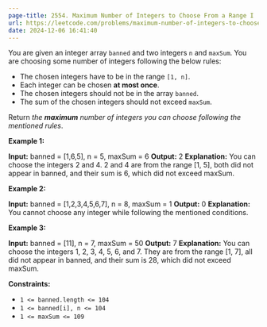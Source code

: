 ```yaml
---
page-title: 2554. Maximum Number of Integers to Choose From a Range I
url: https://leetcode.com/problems/maximum-number-of-integers-to-choose-from-a-range-i/description/?envType=daily-question&envId=2024-12-06
date: 2024-12-06 16:41:40
---
```

You are given an integer array `banned` and two integers `n` and `maxSum`. You are choosing some number of integers following the below rules:

-   The chosen integers have to be in the range `[1, n]`.
-   Each integer can be chosen **at most once**.
-   The chosen integers should not be in the array `banned`.
-   The sum of the chosen integers should not exceed `maxSum`.

Return *the **maximum** number of integers you can choose following the mentioned rules*.

**Example 1:**

**Input:** banned = \[1,6,5\], n = 5, maxSum = 6
**Output:** 2
**Explanation:** You can choose the integers 2 and 4.
2 and 4 are from the range \[1, 5\], both did not appear in banned, and their sum is 6, which did not exceed maxSum.

**Example 2:**

**Input:** banned = \[1,2,3,4,5,6,7\], n = 8, maxSum = 1
**Output:** 0
**Explanation:** You cannot choose any integer while following the mentioned conditions.

**Example 3:**

**Input:** banned = \[11\], n = 7, maxSum = 50
**Output:** 7
**Explanation:** You can choose the integers 1, 2, 3, 4, 5, 6, and 7.
They are from the range \[1, 7\], all did not appear in banned, and their sum is 28, which did not exceed maxSum.

**Constraints:**

-   `1 <= banned.length <= 104`
-   `1 <= banned[i], n <= 104`
-   `1 <= maxSum <= 109`